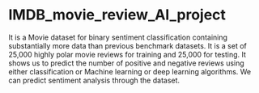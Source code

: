 # IMDB_movie_review_AI_project
It is a Movie dataset for binary sentiment classification containing substantially more data than previous benchmark datasets. It is a set of 25,000 highly polar movie reviews for training and 25,000 for testing. It shows us to predict the number of positive and negative reviews using either classification or Machine learning or deep learning algorithms. We can predict sentiment analysis through the dataset.
